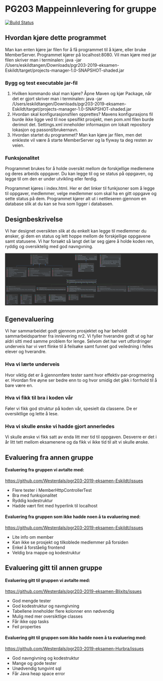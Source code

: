 # PG203 Mappeinnlevering for gruppe <wiseflow gruppenummer>

[![Build Status](https://travis-ci.com/Westerdals/pgr203-2019-eksamen-Eskildt.svg?token=kJFcNHhzWvBZwFqYC9qq&branch=master)](https://travis-ci.com/Westerdals/pgr203-2019-eksamen-Eskildt)

## Hvordan kjøre dette programmet

Man kan enten kjøre jar filen for å få programmet til å kjøre, eller bruke MemberServer.
Programmet kjører på localhost:8080.
Vil man kjøre med jar filen skriver man i terminalen: java -jar /Users/eskildtangen/Downloads/pgr203-2019-eksamen-Eskildt/target/projects-manager-1.0-SNAPSHOT-shaded.jar


### Bygg og test executable jar-fil

1. Hvilken kommando skal man kjøre?
    Åpne Maven og kjør Package, når det er gjort skriver man i terminalen: java -jar /Users/eskildtangen/Downloads/pgr203-2019-eksamen-Eskildt/target/projects-manager-1.0-SNAPSHOT-shaded.jar
2. Hvordan skal konfigurasjonsfilen opprettes?
    Mavens konfigurasjons fil burde ikke ligge ved til noe spesifikt prosjekt, men pom.xml filen burde derimot det.
    Settings.xml inneholder informasjon om lokalt repository lokasjon og passord/brukernavn.
3. Hvordan startet du programmet?
    Man kan kjøre jar filen, men det enkleste vil være å starte MemberServer og la flyway ta deg resten av veien.

### Funksjonalitet

Programmet brukes for å holde oversikt mellom de forskjellige medlemene og deres arbeids oppgaver. 
Du kan legge til og se status på oppgaven, og legge til om den er under utvikling eller ferdig.

Programmet kjøres i index.html. Her er det linker til funkjsoner som å legge til oppgaver, medlemmer, velge medlemmer som
skal ha en gitt oppgave og sette status på dem.
Programmet kjører alt ut i nettleseren gjennom en database slik at du kan se hva som ligger i databasen. 


## Designbeskrivelse

Vi har designet oversikten slik at du enkelt kan legge til medlemmer du ønsker, gi dem en status 
og lett hoppe mellom de forskjellige oppgavene samt statusene. 
Vi har forsøkt så langt det lar seg gjøre å holde koden ren, ryddig og oversiktelig med god navngvning.

![Design](./doc/UMLdiagram.png)

## Egenevaluering
Vi har sammarbeidet godt gjennom prosjektet og har beholdt sammarbeidspartner fra innlevering nr2.
Vi fyller hverandre godt ut og har aldri sitti med samme problem for lenge. 
Selvom det har vert utfordringer underveis har vi vert flinke til å feilsøke samt funnet god veiledning 
i felles elever og hverandre.


### Hva vi lærte underveis
Hvor viktig det er å gjennomføre tester samt hvor effektiv par-progrmering er. 
Hvordan fire øyne ser bedre enn to og hvor smidig det gikk i forrhold til å bare være en. 

### Hva vi fikk til bra i koden vår
Føler vi fikk god struktur på koden vår, spesielt da classene. De er oversiktlige og lette å lese.

### Hva vi skulle ønske vi hadde gjort annerledes
Vi skulle ønske vi fikk satt av enda litt mer tid til oppgaven. Desverre er det i år litt tett mellom eksamenene og da fikk vi ikke tid til alt vi skulle ønske.

## Evaluering fra annen gruppe
#### Evaluering fra gruppen vi avtalte med:
https://github.com/Westerdals/pgr203-2019-eksamen-Eskildt/issues

* Flere tester i MemberHttpControllerTest
* Bra med funksjonalitet
* Ryddig kodestruktur
* Hadde vært fint med hyperlink til localhost

#### Evaluering fra gruppen som ikke hadde noen å ta evaluering med:
https://github.com/Westerdals/pgr203-2019-eksamen-Eskildt/issues

* Lite info om member
* Kan ikke se prosjekt og tilkoblede medlemmer på forsiden
* Enkel å forståelig frontend
* Veldig bra mappe og kodestruktur



## Evaluering gitt til annen gruppe
#### Evaluering gitt til gruppen vi avtalte med:
https://github.com/Westerdals/pgr203-2019-eksamen-Blixits/issues

* God mengde tester
* God kodestruktur og navngivning
* Tabellene inneholder flere kolonner enn nødvendig
* Mulig med mer oversiktlige classes
* Får ikke opp tasks
* Feil properties

#### Evaluering gitt til gruppen som ikke hadde noen å ta evaluering med:
https://github.com/Westerdals/pgr203-2019-eksamen-Hurbra/issues

* God navngivning og kodestruktur
* Mange og gode tester
* Unødvendig tungvint sql
* Får Java heap space error





